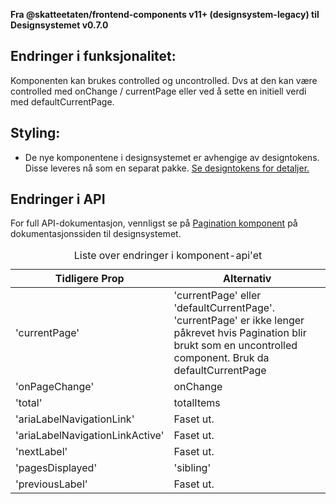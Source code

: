 **Fra @skatteetaten/frontend-components v11+ (designsystem-legacy) til Designsystemet v0.7.0**

## Endringer i funksjonalitet:

Komponenten kan brukes controlled og uncontrolled. Dvs at den kan være controlled med onChange / currentPage eller ved å sette en initiell verdi med defaultCurrentPage.

## Styling:

- De nye komponentene i designsystemet er avhengige av designtokens. Disse leveres nå som en separat pakke. <a class="brodtekst-link" href="#section-designtokens-deprecated">Se designtokens for detaljer.</a>

## Endringer i API

For full API-dokumentasjon, vennligst se på <a class="brodtekst-link" href="https://www.skatteetaten.no/stilogtone/designsystemet/komponenter/pagination/">Pagination komponent</a> på dokumentasjonssiden til designsystemet.

<div class="migration-tabell">
<table>
<caption>Liste over endringer i komponent-api'et</caption>
<thead><tr><th>Tidligere Prop</th><th>Alternativ</th></tr></thead>
<tbody>
<tr>
<td>'currentPage'</td>
<td>
'currentPage' eller 'defaultCurrentPage'.
'currentPage' er ikke lenger påkrevet hvis Pagination blir brukt som en uncontrolled component. Bruk da defaultCurrentPage
</td>
</tr>

<tr>
<td>'onPageChange'</td>
<td>
onChange
</td>
</tr>

<tr>
<td>'total'</td>
<td>
totalItems
</td>
</tr>

<tr>
<td>'ariaLabelNavigationLink'</td>
<td>
Faset ut.
</td>
</tr>

<tr>
<td>'ariaLabelNavigationLinkActive'</td>
<td>
Faset ut.
</td>
</tr>

<tr>
<td>'nextLabel'</td>
<td>
Faset ut.
</td>
</tr>

<tr>
<td>'pagesDisplayed'</td>
<td>
'sibling'
</td>
</tr>

<tr>
<td>'previousLabel'</td>
<td>
Faset ut.
</td>
</tr>
</tbody>
</table>
</div>
